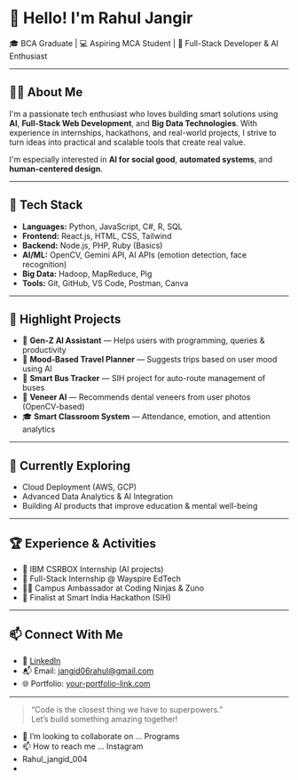 # 👋 Hello! I'm Rahul Jangir

🎓 BCA Graduate | 💻 Aspiring MCA Student | 🚀 Full-Stack Developer & AI Enthusiast

---

## 👨‍💻 About Me

I'm a passionate tech enthusiast who loves building smart solutions using **AI**, **Full-Stack Web Development**, and **Big Data Technologies**. With experience in internships, hackathons, and real-world projects, I strive to turn ideas into practical and scalable tools that create real value.

I'm especially interested in **AI for social good**, **automated systems**, and **human-centered design**.

---

## 🔧 Tech Stack

- **Languages:** Python, JavaScript, C#, R, SQL  
- **Frontend:** React.js, HTML, CSS, Tailwind  
- **Backend:** Node.js, PHP, Ruby (Basics)  
- **AI/ML:** OpenCV, Gemini API, AI APIs (emotion detection, face recognition)  
- **Big Data:** Hadoop, MapReduce, Pig  
- **Tools:** Git, GitHub, VS Code, Postman, Canva

---

## 🚀 Highlight Projects

- 🧠 **Gen-Z AI Assistant** — Helps users with programming, queries & productivity  
- 🧳 **Mood-Based Travel Planner** — Suggests trips based on user mood using AI  
- 🚌 **Smart Bus Tracker** — SIH project for auto-route management of buses  
- 🦷 **Veneer AI** — Recommends dental veneers from user photos (OpenCV-based)  
- 🎓 **Smart Classroom System** — Attendance, emotion, and attention analytics

---

## 🌱 Currently Exploring

- Cloud Deployment (AWS, GCP)  
- Advanced Data Analytics & AI Integration  
- Building AI products that improve education & mental well-being

---

## 🏆 Experience & Activities

- 🏅 IBM CSRBOX Internship (AI projects)  
- 💼 Full-Stack Internship @ Wayspire EdTech  
- 👨‍🏫 Campus Ambassador at Coding Ninjas & Zuno  
- 🏁 Finalist at Smart India Hackathon (SIH)

---

## 📫 Connect With Me

- 💼 [LinkedIn](https://www.linkedin.com/in/rahul-jangir-1374bb257/)  
- 📬 Email: jangid06rahul@gmail.com  
- 🌐 Portfolio: [your-portfolio-link.com](https://rahuljangirportfolio.vercel.app/)

---

> “Code is the closest thing we have to superpowers.”  
> Let’s build something amazing together!


- 💞️ I’m looking to collaborate on ... Programs 
- 📫 How to reach me ... Instagram
- Rahul_jangid_004
- 

<!---
Hacker004rahul/Hacker004rahul is a ✨ special ✨ repository because its `README.md` (this file) appears on your GitHub profile.
You can click the Preview link to take a look at your changes.
--->
